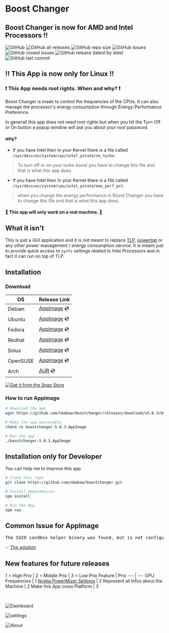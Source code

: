 # Boost Changer

## Boost Changer is now for AMD and Intel Processors :bangbang:

![GitHub](https://img.shields.io/github/license/nbebaw/boostchanger) ![GitHub all releases](https://img.shields.io/github/downloads/nbebaw/boostchanger/total) ![GitHub repo size](https://img.shields.io/github/repo-size/nbebaw/boostchanger) ![GitHub issues](https://img.shields.io/github/issues/nbebaw/boostchanger) ![GitHub closed issues](https://img.shields.io/github/issues-closed/nbebaw/boostchanger) ![GitHub release (latest by date)](https://img.shields.io/github/v/release/nbebaw/boostchanger) ![GitHub last commit](https://img.shields.io/github/last-commit/nbebaw/boostchanger)

## :bangbang: This App is now only for Linux :bangbang:

### :heavy_exclamation_mark: This App needs root rights. When and why? :heavy_exclamation_mark:

Boost Changer is made to control the frequencies of the CPUs. It can also manage the processor's energy consumption through Energy-Performance Preference.

In generall this app does not need root rights but when you hit the Turn Off or On button a popup window will ask you about your root password.

#### why?

- If you have Intel then in your Kernel there is a file called <code>/sys/devices/system/cpu/intel_pstate/no_turbo</code>.
> To turn off or on your turbo boost you have to change this file and that is what this app does.<br>

- If you have Intel then In your Kernel there is a file called <code>/sys/devices/system/cpu/intel_pstate/max_perf_pct</code>.
> when you change the energy performance in Boost Changer you have to change this file and that is what this app does.

#### :pushpin: This app will only work on a real machine. :pushpin:

## What it isn't
This is just a GUI application and it is not meant to replace 
[TLP](https://linrunner.de/en/tlp/tlp.html), [powertop](https://01.org/powertop) or 
any other power management / energy consumption service. It is meant just to 
provide quick access to ``sysfs`` settings related to Intel Processors and 
in fact it can run on top of TLP.

## Installation
### Download
  
  OS| Release Link |
--- | --- |
Debian | [AppImage](https://github.com/nbebaw/boostchanger/releases/download/v5.0.3/boostchanger-5.0.3.AppImage) :cd: | 
Ubuntu | [AppImage](https://github.com/nbebaw/boostchanger/releases/download/v5.0.3/boostchanger-5.0.3.AppImage) :cd: | 
Fedora | [AppImage](https://github.com/nbebaw/boostchanger/releases/download/v5.0.3/boostchanger-5.0.3.AppImage) :cd: | 
Redhat | [AppImage](https://github.com/nbebaw/boostchanger/releases/download/v5.0.3/boostchanger-5.0.3.AppImage) :cd: | 
Solus | [AppImage](https://github.com/nbebaw/boostchanger/releases/download/v5.0.3/boostchanger-5.0.3.AppImage) :cd: | 
OpenSUSE | [AppImage](https://github.com/nbebaw/boostchanger/releases/download/v5.0.3/boostchanger-5.0.3.AppImage) :cd: | 
Arch | [AUR](https://aur.archlinux.org/packages/boostchanger-git) :cd: | 

[![Get it from the Snap Store](https://snapcraft.io/static/images/badges/en/snap-store-black.svg)](https://snapcraft.io/boostchanger)
### How to run AppImage
```bash
# Download the app
wget https://github.com/nbebaw/boostchanger/releases/download/v5.0.3/boostchanger-5.0.3.AppImage

# Make the app executable 
chmod +x boostchanger-5.0.3.AppImage

# Run the app
./boostchanger-5.0.3.AppImage
```
## Installation only for Developer
You can help me to improve this app

```bash
# Clone this repo
git clone https://github.com/nbebaw/boostchanger.git

# Install dependencies
npm install

# Run the App
npm run
```

## Common Issue for AppImage
<pre>The SUID sandbox helper binary was found, but is not configured correctly. Rather than run without sandboxing ...</pre>
:white_check_mark: [The solution](https://github.com/nbebaw/boostchanger/issues/1)

## New features for future releases
1 = High Prio |  2 = Middle Prio |  3 = Low Prio
Feature | Prio
--- | ---
GPU Frequencies | 1
[Nvidia PowerMizer Settings](https://www.nvidia.com/en-us/drivers/feature-powermizer/) | 2
Represent all Infos about the Machine | 2
Make this App cross Platform | 3


<br>

![Dashboard](https://user-images.githubusercontent.com/57049550/180617370-22a0519d-49c4-42a3-b203-b42af43a8c8b.png)

![settings](https://user-images.githubusercontent.com/57049550/180617369-ad475dcc-cddf-48e9-ae55-ee189ad0afae.png)

![About](https://user-images.githubusercontent.com/57049550/180617368-b06177db-0fd5-474d-b5e0-c816adbf7aa5.png)